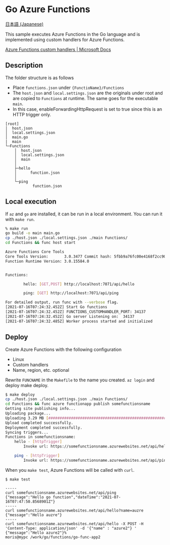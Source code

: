 # Go Azure Functions 

[日本語 (Japanese)](./README.ja.md)

This sample executes Azure Functions in the Go language and is implemented using custom handlers for Azure Functions.

[Azure Functions custom handlers | Microsoft Docs](https://docs.microsoft.com/en-us/azure/azure-functions/functions-custom-handlers)

## Description

The folder structure is as follows

* Place `functions.json` under `{FunctioName}/Functions` 
* The `host.json` and `local.settings.json` are the originals under root and are copied to `Functions` at runtime. The same goes for the executable `main`.
* In this case, enableForwardingHttpRequest is set to true since this is an HTTP trigger only.
 

```
[root]
│  host.json
│  local.settings.json
│  main.go
|  main
└─Functions
    │  host.json
    │  local.settings.json
    │  main
    │
    ├─hello
    │      function.json
    │
    └─ping
            function.json
```

## Local execution

If `az` and `go` are installed, it can be run in a local environment. You can run it with `make run`.

```sh
% make run
go build -o main main.go
cp ./host.json ./local.settings.json ./main Functions/
cd Functions && func host start

Azure Functions Core Tools
Core Tools Version:       3.0.3477 Commit hash: 5fbb9a76fc00e4168f2cc90d6ff0afe5373afc6d  (64-bit)
Function Runtime Version: 3.0.15584.0


Functions:

        hello: [GET,POST] http://localhost:7071/api/hello

        ping: [GET] http://localhost:7071/api/ping

For detailed output, run func with --verbose flag.
[2021-07-16T07:24:32.452Z] Start Go functions
[2021-07-16T07:24:32.452Z] FUNCTIONS_CUSTOMHANDLER_PORT: 34137
[2021-07-16T07:24:32.452Z] Go server Listening on:  34137
[2021-07-16T07:24:32.485Z] Worker process started and initialized
```

## Deploy

Create Azure Functions with the following configuration

* Linux
* Custom handlers
* Name, region, etc. optional

 
 Rewrite `FUNCNAME` in the `Makefile` to the name you created. `az login` and deploy make deploy.

```sh
$ make deploy
cp ./host.json ./local.settings.json ./main Functions/
cd Functions && func azure functionapp publish somefunctionsname
Getting site publishing info...
Uploading package...
Uploading 3.29 MB [###############################################################################]
Upload completed successfully.
Deployment completed successfully.
Syncing triggers...
Functions in somefunctionsname:
    hello - [httpTrigger]
        Invoke url: https://somefunctionsname.azurewebsites.net/api/hello

    ping - [httpTrigger]
        Invoke url: https://somefunctionsname.azurewebsites.net/api/ping
```

When you `make test`, Azure Functions will be called with `curl`.

```
$ make test

-----
curl somefunctionsname.azurewebsites.net/api/ping
{"message":"Hello go function","dateTime":"2021-07-16T07:47:50.8568901Z"}
-----
curl somefunctionsname.azurewebsites.net/api/hello?name=auzre
{"message":"Hello auzre"}
-----
curl somefunctionsname.azurewebsites.net/api/hello -X POST -H 'Content-Type: application/json' -d '{"name" : "azure2"} '
{"message":"Hello azure2"}%
moris@mypc /work/go/functions/go-func-app2

```
